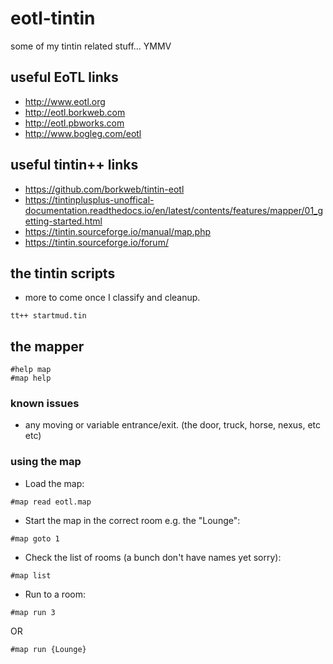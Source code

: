 # eotl-tintin
some of my tintin related stuff... YMMV

## useful EoTL links
- http://www.eotl.org
- http://eotl.borkweb.com
- http://eotl.pbworks.com
- http://www.bogleg.com/eotl

## useful tintin++ links
- https://github.com/borkweb/tintin-eotl
- https://tintinplusplus-unoffical-documentation.readthedocs.io/en/latest/contents/features/mapper/01_getting-started.html
- https://tintin.sourceforge.io/manual/map.php
- https://tintin.sourceforge.io/forum/

## the tintin scripts
- more to come once I classify and cleanup.
```
tt++ startmud.tin
```

## the mapper
```
#help map
#map help
```

### known issues
- any moving or variable entrance/exit. (the door, truck, horse, nexus, etc etc)

### using the map

- Load the map:
```
#map read eotl.map
```

- Start the map in the correct room e.g. the "Lounge":
```
#map goto 1
```

- Check the list of rooms (a bunch don't have names yet sorry):
```
#map list
```

- Run to a room:
```
#map run 3
```
OR
```
#map run {Lounge}
```